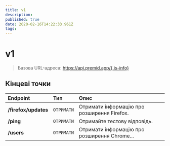 ```yaml
---
title: v1
description: 
published: true
date: 2020-02-16T14:22:33.961Z
tags: 
---
```


# v1

> Базова URL-адреса: https://api.premid.app/{.is-info}


## Кінцеві точки

<table>
  <thead>
    <tr>
      <th style="text-align:left">Endpoint</th>
      <th style="text-align:left">Тип</th>
      <th style="text-align:left">Опис</th>
    </tr>
  </thead>
  <tbody>
    <tr>
      <td style="text-align:left"><b>/firefox/updates</b>
      </td>
      <td style="text-align:left"><code>ОТРИМАТИ</code></td>
      <td style="text-align:left">Отримати інформацію про розширення Firefox.</td>
    </tr>
    <tr>
      <td style="text-align:left"><b>/ping</b>
      </td>
      <td style="text-align:left"><code>ОТРИМАТИ</code></td>
      <td style="text-align:left">Отримайте тестову відповідь.</td>
    </tr>
    <tr>
      <td style="text-align:left"><b>/users</b>
      </td>
      <td style="text-align:left"><code>ОТРИМАТИ</code></td>
      <td style="text-align:left">Отримати інформацію про розширення Chrome...</td>
    </tr>
  </tbody>
</table>

